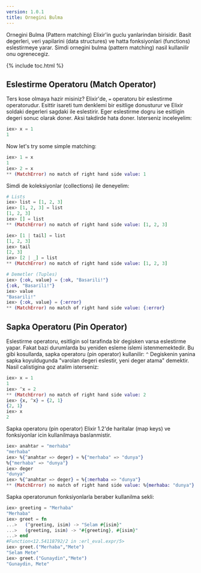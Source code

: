 ```yaml
---
version: 1.0.1
title: Ornegini Bulma
---
```


Ornegini Bulma (Pattern matching) Elixir'in guclu yanlarindan birisidir. Basit degerleri, veri yapilarini (data structures) ve hatta fonksiyonlari (functions) eslestirmeye yarar. Simdi ornegini bulma (pattern matching) nasil kullanilir onu ogrenecegiz.

{% include toc.html %}

## Eslestirme Operatoru (Match Operator)

Ters kose olmaya hazir misiniz? Elixir'de, `=` operatoru bir eslestirme operatorudur. Esittir isareti tum denklemi bir esitlige donusturur ve Elixir soldaki degerleri sagdaki ile eslestirir. Eger eslestirme dogru ise esitligin degeri sonuc olarak doner. Aksi takdirde hata doner. Isterseniz inceleyelim:

```elixir
iex> x = 1
1
```

Now let's try some simple matching:

```elixir
iex> 1 = x
1
iex> 2 = x
** (MatchError) no match of right hand side value: 1
```

Simdi de koleksiyonlar (collections) ile deneyelim:

```elixir
# Lists
iex> list = [1, 2, 3]
iex> [1, 2, 3] = list
[1, 2, 3]
iex> [] = list
** (MatchError) no match of right hand side value: [1, 2, 3]

iex> [1 | tail] = list
[1, 2, 3]
iex> tail
[2, 3]
iex> [2 | _] = list
** (MatchError) no match of right hand side value: [1, 2, 3]

# Demetler (Tuples)
iex> {:ok, value} = {:ok, "Basarili!"}
{:ok, "Basarili!"}
iex> value
"Basarili!"
iex> {:ok, value} = {:error}
** (MatchError) no match of right hand side value: {:error}
```

## Sapka Operatoru (Pin Operator)

Eslestirme operatoru, esitligin sol tarafinda bir degisken varsa eslestirme yapar. Fakat bazi durumlarda bu yeniden esleme islemi istenmemektedir. Bu gibi kosullarda, sapka operatoru (pin operator) kullanilir: `^`
Degiskenin yanina sapka koyuldugunda "varolan degeri eslestir, yeni deger atama" demektir. Nasil calistigina goz atalim isterseniz:


```elixir
iex> x = 1
1
iex> ^x = 2
** (MatchError) no match of right hand side value: 2
iex> {x, ^x} = {2, 1}
{2, 1}
iex> x
2
```

Sapka operatoru (pin operator) Elixir 1.2'de haritalar (map keys) ve fonksiyonlar icin kullanilmaya baslanmistir.

```elixir
iex> anahtar = "merhaba"
"merhaba"
iex> %{^anahtar => deger} = %{"merhaba" => "dunya"}
%{"merhaba" => "dunya"}
iex> deger
"dunya"
iex> %{^anahtar => deger} = %{:merhaba => "dunya"}
** (MatchError) no match of right hand side value: %{merhaba: "dunya"}
```

Sapka operatorunun fonksiyonlarla beraber kullanilma sekli:

```elixir
iex> greeting = "Merhaba"
"Merhaba"
iex> greet = fn
...>   (^greeting, isim) -> "Selam #{isim}"
...>   (greeting, isim) -> "#{greeting}, #{isim}"
...> end
#Function<12.54118792/2 in :erl_eval.expr/5>
iex> greet.("Merhaba","Mete")
"Selam Mete"
iex> greet.("Gunaydin","Mete")
"Gunaydin, Mete"
```
